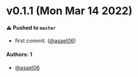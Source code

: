 # v0.1.1 (Mon Mar 14 2022)

#### ⚠️ Pushed to `master`

- first commit. ([@asael06](https://github.com/asael06))

#### Authors: 1

- [@asael06](https://github.com/asael06)
